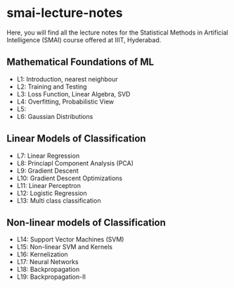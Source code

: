# smai-lecture-notes

Here, you will find all the lecture notes for the Statistical Methods in Artificial Intelligence (SMAI) course offered at IIIT, Hyderabad. 

## Mathematical Foundations of ML

- L1: Introduction, nearest neighbour  
- L2: Training and Testing
- L3: Loss Function, Linear Algebra, SVD
- L4: Overfitting, Probabilistic View
- L5: 
- L6: Gaussian Distributions

## Linear Models of Classification 
- L7: Linear Regression
- L8: Princiapl Component Analysis (PCA)
- L9: Gradient Descent
- L10: Gradient Descent Optimizations
- L11: Linear Perceptron 
- L12: Logistic Regression
- L13: Multi class classification 

## Non-linear models of Classification
- L14: Support Vector Machines (SVM)
- L15: Non-linear SVM and Kernels
- L16: Kernelization
- L17: Neural Networks
- L18: Backpropagation
- L19: Backpropagation-II


